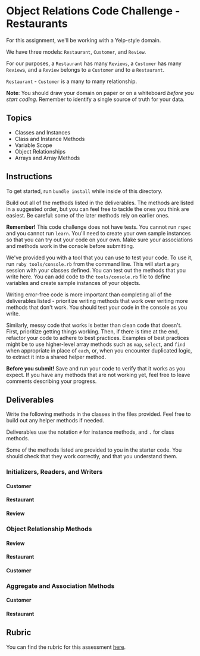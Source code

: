 # Object Relations Code Challenge - Restaurants

For this assignment, we'll be working with a Yelp-style domain.

We have three models: `Restaurant`, `Customer`, and `Review`.

For our purposes, a `Restaurant` has many `Reviews`, a `Customer` has many `Review`s, and a `Review` belongs to a `Customer` and to a `Restaurant`.

`Restaurant` - `Customer` is a many to many relationship.

**Note**: You should draw your domain on paper or on a whiteboard _before you start coding_. Remember to identify a single source of truth for your data.

## Topics

- Classes and Instances
- Class and Instance Methods
- Variable Scope
- Object Relationships
- Arrays and Array Methods

## Instructions

To get started, run `bundle install` while inside of this directory.

Build out all of the methods listed in the deliverables. The methods are listed in a suggested order, but you can feel free to tackle the ones you think are easiest. Be careful: some of the later methods rely on earlier ones.

**Remember!** This code challenge does not have tests. You cannot run `rspec` and you cannot run `learn`. You'll need to create your own sample instances so that you can try out your code on your own. Make sure your associations and methods work in the console before submitting.

We've provided you with a tool that you can use to test your code. To use it, run `ruby tools/console.rb` from the command line. This will start a `pry` session with your classes defined. You can test out the methods that you write here. You can add code to the `tools/console.rb` file to define variables and create sample instances of your objects.

Writing error-free code is more important than completing all of the deliverables listed - prioritize writing methods that work over writing more methods that don't work. You should test your code in the console as you write.

Similarly, messy code that works is better than clean code that doesn't. First, prioritize getting things working. Then, if there is time at the end, refactor your code to adhere to best practices. Examples of best practices might be to use higher-level array methods such as `map`, `select`, and `find` when appropriate in place of `each`, or, when you encounter duplicated logic, to extract it into a shared helper method.

**Before you submit!** Save and run your code to verify that it works as you expect. If you have any methods that are not working yet, feel free to leave comments describing your progress.

## Deliverables

Write the following methods in the classes in the files provided. Feel free to build out any helper methods if needed.

Deliverables use the notation `#` for instance methods, and `.` for class methods.

Some of the methods listed are provided to you in the starter code. You should check that they work correctly, and that you understand them.

### Initializers, Readers, and Writers

#### Customer

<!-- - `Customer#initialize`
  <!-- - Customer should be initialized with a given name and family name, both strings (i.e., first and last name, like George Washington)" -->
<!-- - `Customer#given_name`
  - returns the customer's given name
  - should be able to change after the customer is created
- `Customer#family_name`
  - returns the customer's family name
  - should be able to change after the customer is created --> 
<!-- - `Customer#full_name`
  - returns the full name of the customer, with the given name and the family name concatenated, Western style. -->
<!-- - `Customer.all`
  - returns **all** of the customer instances -->

#### Restaurant

<!-- - `Restaurant#initialize`
  - Restaurants should be initialized with a name, as a string
- `Restaurant#name`
  - returns the restaurant's name
  - should not be able to change after the restaurant is created -->

#### Review

<!-- - `Review#initialize`
  - Reviews should be initialized with a customer, restaurant, and a rating (a number) -->
<!-- - `Review#rating`
  - returns the rating for a restaurant. -->
<!-- - `Review.all`
  - returns all of the reviews -->

### Object Relationship Methods

#### Review

<!-- - `Review#customer`
  - returns the customer object for that review
  - Once a review is created, should not be able to change the customer -->
<!-- - `Review#restaurant`
  - returns the restaurant object for that given review
  - Once a review is created, should not be able to change the restaurant -->

#### Restaurant

<!-- - `Restaurant#reviews`
  - returns an array of all reviews for that restaurant -->
<!-- - `Restaurant#customers`
  - Returns a **unique** list of all customers who have reviewed a particular restaurant. -->

#### Customer

<!-- - `Customer#restaurants`
  - Returns a **unique** array of all restaurants a customer has reviewed -->
<!-- - `Customer#add_review(restaurant, rating)`
  - given a **restaurant object** and a star rating (as an integer), creates a new review and associates it with that customer and restaurant. -->

### Aggregate and Association Methods

#### Customer

<!-- - `Customer#num_reviews`
  - Returns the total number of reviews that a customer has authored -->
<!-- - `Customer.find_by_name(name)`
  - given a string of a **full name**, returns the **first customer** whose full name matches -->
<!-- - `Customer.find_all_by_given_name(name)`
  - given a string of a given name, returns an **array** containing all customers with that given name -->

#### Restaurant
<!-- 
- `Restaurant#average_star_rating`
  - returns the average star rating for a restaurant based on its reviews
  - Reminder: you can calculate the average by adding up all the ratings and dividing by the number of ratings -->

## Rubric

You can find the rubric for this assessment [here](https://github.com/learn-co-curriculum/se-rubrics/blob/master/module-1.md).
